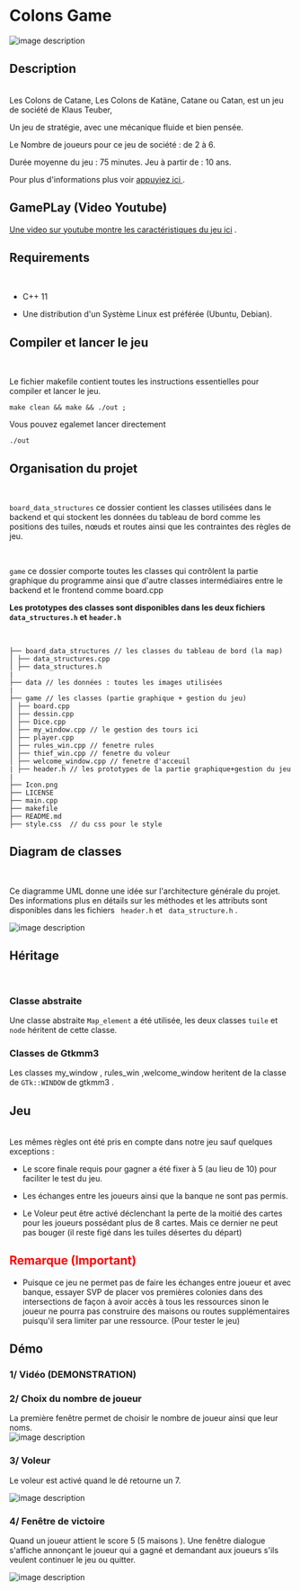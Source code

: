 

# Colons Game 

![image description](./data/logo.png) 


## Description 
<br>
Les Colons de Catane, Les Colons de Katäne, Catane ou Catan, est un jeu de société de Klaus Teuber, 

Un jeu de stratégie, avec une mécanique fluide et bien pensée. 

Le Nombre de joueurs pour ce jeu de société : de 2 à 6.  

Durée moyenne du jeu : 75 minutes. Jeu à partir de : 10 ans.  

Pour plus d'informations plus voir <a href="https://catanuniverse.com/fr" >appuyiez ici </a>. 

 
## GamePLay (Video Youtube)

<a href="https://www.youtube.com/watch?v=qLEn7MC6Qcs"> Une video sur youtube montre les caractéristiques du jeu ici</a> . 

## Requirements 
<br> 

- C++ 11  

- Une distribution d'un Système Linux est préférée (Ubuntu, Debian). 

 
 

## Compiler et lancer le jeu 
<br>

Le fichier makefile contient toutes les instructions essentielles pour compiler et lancer le jeu.  

    make clean && make && ./out ; 

 
 

Vous pouvez egalemet lancer directement  
 

    ./out 

 
 
 

## Organisation du projet  
<br>

 
 

<code>board_data_structures</code> ce dossier contient les classes utilisées dans le backend et qui stockent les données du tableau de bord comme les positions des tuiles, nœuds et routes ainsi que les contraintes des règles de jeu. 

<br>

<code>game</code> ce dossier comporte toutes les classes qui contrôlent la partie graphique du programme ainsi que d'autre classes intermédiaires entre le backend et le frontend comme board.cpp  


<b>Les prototypes des classes sont disponibles dans les deux fichiers <code>data_structures.h</code> et <code>header.h</code> </b> 

<br>

    ├── board_data_structures // les classes du tableau de bord (la map) 
    │ ├── data_structures.cpp  
    │ ├── data_structures.h  
    | 
    ├── data // les données : toutes les images utilisées 
    | 
    ├── game // les classes (partie graphique + gestion du jeu) 
    │ ├── board.cpp 
    │ ├── dessin.cpp 
    │ ├── Dice.cpp 
    │ ├── my_window.cpp // le gestion des tours ici 
    │ ├── player.cpp 
    │ ├── rules_win.cpp // fenetre rules 
    │ ├── thief_win.cpp // fenetre du voleur  
    │ ├── welcome_window.cpp // fenetre d'acceuil 
    | ├── header.h // les prototypes de la partie graphique+gestion du jeu 
    |  
    ├── Icon.png 
    ├── LICENSE 
    ├── main.cpp 
    ├── makefile 
    ├── README.md 
    ├── style.css  // du css pour le style

 
 
 
 

## Diagram de classes  
<br>
 

Ce diagramme UML donne une idée sur l'architecture générale du projet. Des informations plus en détails sur les méthodes et les attributs sont disponibles dans les fichiers <code> header.h</code> et <code> data_structure.h</code> .  

 
 
 

![image description](Catanes_UML.png) 

 
 

## Héritage  
<br>

### Classe abstraite  

Une classe abstraite <code>Map_element</code> a été utilisée, les deux classes <code>tuile</code> et <code>node</code> héritent de cette classe. 

### Classes de Gtkmm3  

Les classes my_window , rules_win ,welcome_window heritent de la classe de <code>GTk::WINDOW</code> de gtkmm3 .  


## Jeu  
<br>
Les mêmes règles ont été pris en compte dans notre jeu sauf quelques exceptions :  

- Le score finale requis pour gagner a été fixer à 5 (au lieu de 10) pour faciliter le test du jeu.  

- Les échanges entre les joueurs ainsi que la banque ne sont pas permis. 

- Le Voleur peut être activé déclenchant la perte de la moitié des cartes pour les joueurs possédant plus de 8 cartes. Mais ce dernier ne peut pas bouger (il reste figé dans les tuiles désertes du départ)  

 
 

<h2 style="color:red"> Remarque (Important) </h2>  


- Puisque ce jeu ne permet pas de faire les échanges entre joueur et avec banque, essayer SVP de placer vos premières colonies dans des intersections de façon à avoir accès à tous les ressources sinon le joueur ne pourra pas construire des maisons ou routes supplémentaires puisqu'il sera limiter par une ressource. (Pour tester le jeu) 

 
## Démo 

### 1/ Vidéo (DEMONSTRATION)  

### 2/ Choix du nombre de joueur 

La première fenêtre permet de choisir le nombre de joueur ainsi que leur noms. 
<br>
![image description](./data/acceuil.png)

### 3/ Voleur


Le voleur est activé quand le dé retourne un 7. 
<br>

![image description](./data/voleur.png) 

### 4/ Fenêtre de victoire  

Quand un  joueur attient le score 5 (5 maisons ). Une fenêtre dialogue s'affiche annonçant le joueur qui a gagné et demandant aux joueurs s'ils veulent continuer le jeu ou quitter.  

![image description](./data/winning.png) 

 
 

 

 

 

 
